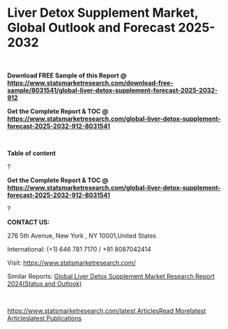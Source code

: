 <h1>Liver Detox Supplement Market, Global Outlook and Forecast 2025-2032</h1><br/><p><strong>Download FREE Sample of this Report @ <a href="https://www.statsmarketresearch.com/download-free-sample/8031541/global-liver-detox-supplement-forecast-2025-2032-912">https://www.statsmarketresearch.com/download-free-sample/8031541/global-liver-detox-supplement-forecast-2025-2032-912</a></strong></p>
 
 
 
 <div><b>Get the Complete Report & TOC @ <a href="https://www.statsmarketresearch.com/global-liver-detox-supplement-forecast-2025-2032-912-8031541">https://www.statsmarketresearch.com/global-liver-detox-supplement-forecast-2025-2032-912-8031541</a></b></div>
 
 
 
 <p><br />
 
 <b>Table of content</b></p>
 
 
 
 <p>? </p>
 
 
 
 <div><b>Get the Complete Report & TOC @ <a href="https://www.statsmarketresearch.com/global-liver-detox-supplement-forecast-2025-2032-912-8031541">https://www.statsmarketresearch.com/global-liver-detox-supplement-forecast-2025-2032-912-8031541</a></b></div>
 
 
 
 <p>? </p>
 
 
 
 <p><b>CONTACT US:</b><br />
 
 276 5th Avenue, New York , NY 10001,United States<br />
 
 International: (+1) 646 781 7170 / +91 8087042414<br />
 
 Visit: <a href="https://www.statsmarketresearch.com/">https://www.statsmarketresearch.com/</a><br />
 
 Similar Reports: <a href="https://www.statsmarketresearch.com/global-liver-detox-supplement-forecast-2025-2032-912-8031541">Global Liver Detox Supplement Market Research Report 2024(Status and Outlook)</a><br />
 
 <br />
 
 <a href="https://gyeongbokgung.com">https://www.statsmarketresearch.com/</a><a href="https://hallyeomaritime.com">latest Articles</a><a href="https://jingwansa.com">Read More</a><a href="https://nguoiviet.jp/">latest Articles</a><a href="https://www.intelmarketresearch.com/">latest Publications</a></p>
